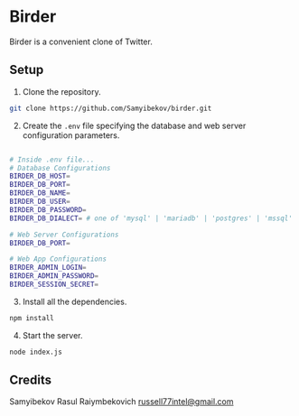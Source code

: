 Birder
======

Birder is a convenient clone of Twitter.

## Setup

1.  Clone the repository.

```bash
git clone https://github.com/Samyibekov/birder.git
```

2.  Create the `.env` file
    specifying the database and web server configuration
    parameters.

```bash

# Inside .env file...
# Database Configurations
BIRDER_DB_HOST=
BIRDER_DB_PORT=
BIRDER_DB_NAME=
BIRDER_DB_USER=
BIRDER_DB_PASSWORD=
BIRDER_DB_DIALECT= # one of 'mysql' | 'mariadb' | 'postgres' | 'mssql' 

# Web Server Configurations
BIRDER_DB_PORT=

# Web App Configurations
BIRDER_ADMIN_LOGIN=
BIRDER_ADMIN_PASSWORD=
BIRDER_SESSION_SECRET=
```

3.  Install all the dependencies.

```bash
npm install
```

4.  Start the server.

```bash
node index.js
```

## Credits

Samyibekov Rasul Raiymbekovich <russell77intel@gmail.com>